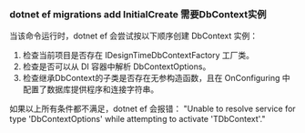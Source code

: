 ### dotnet ef migrations add InitialCreate 需要DbContext实例
当该命令运行时，dotnet ef 会尝试按以下顺序创建 DbContext 实例：

1) 检查当前项目是否存在 IDesignTimeDbContextFactory<TContext> 工厂类。
2) 检查是否可以从 DI 容器中解析 DbContextOptions<TContext>。
3) 检查继承DbContext的子类是否存在无参构造函数，且在 OnConfiguring 中配置了数据库提供程序和连接字符串。

如果以上所有条件都不满足，dotnet ef 会报错：
"Unable to resolve service for type 'DbContextOptions<TDbContext>' while attempting to activate 'TDbContext'."

